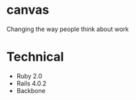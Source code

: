 canvas
======

Changing the way people think about work

# Technical
* Ruby 2.0
* Rails 4.0.2
* Backbone